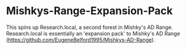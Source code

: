 # Mishkys-Range-Expansion-Pack
This spins up Research.local, a second forest in Mishky's AD Range. Research.local is essentially an 'expansion pack' to Mishky's AD Range (https://github.com/EugeneBelford1995/Mishkys-AD-Range).
